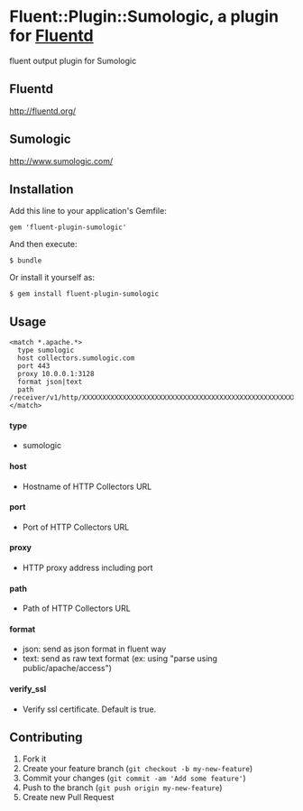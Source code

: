 # Fluent::Plugin::Sumologic, a plugin for [Fluentd](http://fluentd.org)

fluent output plugin for Sumologic

## Fluentd
http://fluentd.org/

## Sumologic
http://www.sumologic.com/

## Installation

Add this line to your application's Gemfile:

    gem 'fluent-plugin-sumologic'

And then execute:

    $ bundle

Or install it yourself as:

    $ gem install fluent-plugin-sumologic

## Usage


    <match *.apache.*>
	  type sumologic
      host collectors.sumologic.com
      port 443
      proxy 10.0.0.1:3128
      format json|text
      path /receiver/v1/http/XXXXXXXXXXXXXXXXXXXXXXXXXXXXXXXXXXXXXXXXXXXXXXXXXXXXXXXXX==
	</match>


#### type
- sumologic

#### host
- Hostname of HTTP Collectors URL

#### port
- Port of HTTP Collectors URL

#### proxy
- HTTP proxy address including port

#### path
- Path of HTTP Collectors URL

#### format
- json: send as json format in fluent way
- text: send as raw text format (ex: using "parse using public/apache/access")

#### verify_ssl
- Verify ssl certificate. Default is true.

## Contributing

1. Fork it
2. Create your feature branch (`git checkout -b my-new-feature`)
3. Commit your changes (`git commit -am 'Add some feature'`)
4. Push to the branch (`git push origin my-new-feature`)
5. Create new Pull Request

